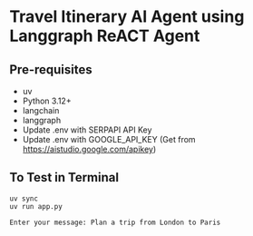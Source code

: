 # Travel Itinerary AI Agent using Langgraph ReACT Agent

## Pre-requisites
- uv
- Python 3.12+
- langchain
- langgraph
- Update .env with SERPAPI API Key
- Update .env with GOOGLE_API_KEY (Get from https://aistudio.google.com/apikey)

## To Test in Terminal
```
uv sync
uv run app.py

Enter your message: Plan a trip from London to Paris
```